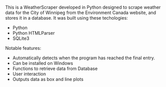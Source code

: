 This is a WeatherScraper developed in Python designed to scrape weather data for the City of Winnipeg from the Environment Canada website, and stores it in a database. It was built using these techologies:
* Python
* Python HTMLParser
* SQLite3

Notable features:
* Automatically detects when the program has reached the final entry.
* Can be installed on Windows
* Functions to retrieve data from Database
* User interaction
* Outputs data as box and line plots
